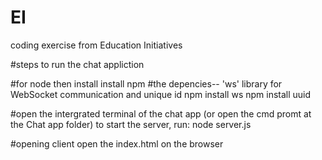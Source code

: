 # EI
coding exercise from Education Initiatives

#steps to run the chat appliction

#for node then install
 install npm 
#the depencies-- 'ws' library for WebSocket communication and unique id
 npm install ws
 npm install uuid

#open the intergrated terminal of the chat app (or open the cmd promt at the Chat app folder) to start the server, run:
node server.js

#opening client open the index.html on the browser




